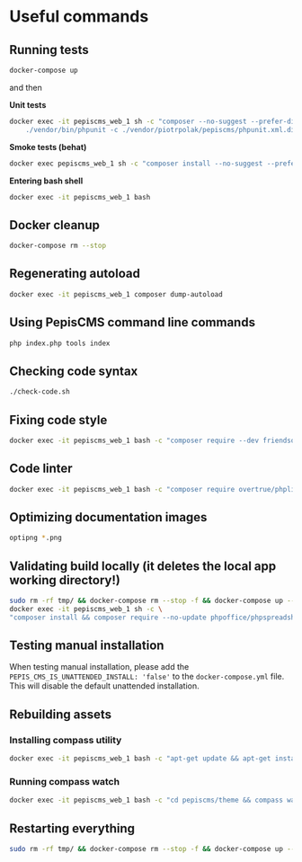 # Useful commands

## Running tests

```bash
docker-compose up
```

and then

**Unit tests**

```bash
docker exec -it pepiscms_web_1 sh -c "composer --no-suggest --prefer-dist --prefer-stable require phpunit/phpunit 5.7.* phpoffice/phpspreadsheet 1.5.* twig/twig && \
    ./vendor/bin/phpunit -c ./vendor/piotrpolak/pepiscms/phpunit.xml.dist"
```

**Smoke tests (behat)**

```bash
docker exec pepiscms_web_1 sh -c "composer install --no-suggest --prefer-dist && vendor/bin/behat --config vendor/piotrpolak/pepiscms/behat.yml"
```

**Entering bash shell**

```bash
docker exec -it pepiscms_web_1 bash
```

## Docker cleanup

```bash
docker-compose rm --stop
```

## Regenerating autoload

```bash
docker exec -it pepiscms_web_1 composer dump-autoload
```

## Using PepisCMS command line commands

```bash
php index.php tools index
```

## Checking code syntax

```bash
./check-code.sh
```

## Fixing code style

```bash
docker exec -it pepiscms_web_1 bash -c "composer require --dev friendsofphp/php-cs-fixer \"2.2.*\" && ./vendor/bin/php-cs-fixer fix"
```

## Code linter

```bash
docker exec -it pepiscms_web_1 bash -c "composer require overtrue/phplint:^2.0 --dev && ./vendor/bin/phplint"
```

## Optimizing documentation images

```bash
optipng *.png
```

## Validating build locally (it deletes the local app working directory!)

```bash
sudo rm -rf tmp/ && docker-compose rm --stop -f && docker-compose up --build --force-recreate && \
docker exec -it pepiscms_web_1 sh -c \
"composer install && composer require --no-update phpoffice/phpspreadsheet 1.5.* && composer --no-update require twig/twig && ./vendor/bin/phpunit -c ./vendor/piotrpolak/pepiscms/phpunit.xml.dist && vendor/bin/behat"
```

## Testing manual installation

When testing manual installation, please add the `PEPIS_CMS_IS_UNATTENDED_INSTALL: 'false'` to the
`docker-compose.yml` file. This will disable the default unattended installation.

## Rebuilding assets

### Installing compass utility

```bash
docker exec -it pepiscms_web_1 bash -c "apt-get update && apt-get install -y ruby-compass"
```

### Running compass watch

```bash
docker exec -it pepiscms_web_1 bash -c "cd pepiscms/theme && compass watch"
```

## Restarting everything

```bash
sudo rm -rf tmp/ && docker-compose rm --stop -f && docker-compose up --build --force-recreate
```